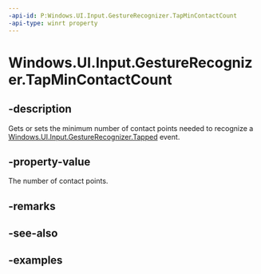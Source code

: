 ```yaml
---
-api-id: P:Windows.UI.Input.GestureRecognizer.TapMinContactCount
-api-type: winrt property
---
```


<!-- Property syntax.
public uint TapMinContactCount { get;  set; }
-->

# Windows.UI.Input.GestureRecognizer.TapMinContactCount

## -description

Gets or sets the minimum number of contact points needed to recognize a [Windows.UI.Input.GestureRecognizer.Tapped](gesturerecognizer_tapped.md) event.

## -property-value

The number of contact points.

## -remarks

## -see-also

## -examples
